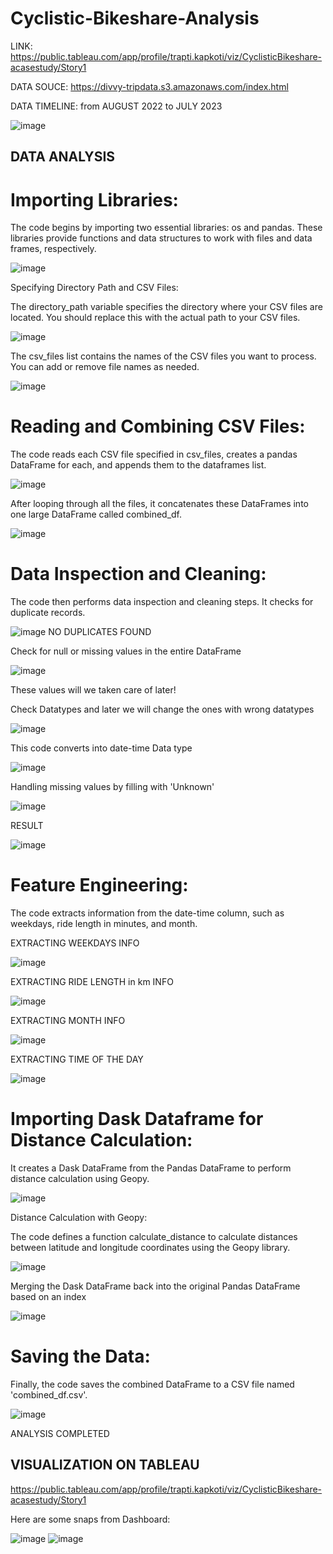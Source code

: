 # Cyclistic-Bikeshare-Analysis
LINK: https://public.tableau.com/app/profile/trapti.kapkoti/viz/CyclisticBikeshare-acasestudy/Story1

DATA SOUCE: https://divvy-tripdata.s3.amazonaws.com/index.html

DATA TIMELINE: from AUGUST 2022 to JULY 2023

![image](https://github.com/trapti099/Cyclistic-Bikeshare-Analysis/assets/63699608/7296b11a-a1ec-4676-ae8c-b9d511e401a9)

## **DATA ANALYSIS**

# Importing Libraries:

The code begins by importing two essential libraries: os and pandas. These libraries provide functions and data structures to work with files and data frames, respectively.

![image](https://github.com/trapti099/Cyclistic-Bikeshare-Analysis/assets/63699608/7c003b0e-1e58-4af9-aec0-6fb1a9624ba7)


Specifying Directory Path and CSV Files:

The directory_path variable specifies the directory where your CSV files are located. You should replace this with the actual path to your CSV files.

![image](https://github.com/trapti099/Cyclistic-Bikeshare-Analysis/assets/63699608/b6d2d181-2032-4850-b5a8-e6c40bb18390)

The csv_files list contains the names of the CSV files you want to process. You can add or remove file names as needed.

![image](https://github.com/trapti099/Cyclistic-Bikeshare-Analysis/assets/63699608/0c8b5eea-5fb7-46ef-b1e2-7f10983b4324)

# Reading and Combining CSV Files:

The code reads each CSV file specified in csv_files, creates a pandas DataFrame for each, and appends them to the dataframes list.

![image](https://github.com/trapti099/Cyclistic-Bikeshare-Analysis/assets/63699608/90ec4dbb-9667-4939-96fe-88bc86d15743)

After looping through all the files, it concatenates these DataFrames into one large DataFrame called combined_df.

![image](https://github.com/trapti099/Cyclistic-Bikeshare-Analysis/assets/63699608/26756a62-6fa3-453a-896b-e0135ce3e89c)

# Data Inspection and Cleaning:

The code then performs data inspection and cleaning steps. It checks for duplicate records.

![image](https://github.com/trapti099/Cyclistic-Bikeshare-Analysis/assets/63699608/476b23fa-0e17-4b0b-aee2-9ee12d795f49)
NO DUPLICATES FOUND


Check for null or missing values in the entire DataFrame

![image](https://github.com/trapti099/Cyclistic-Bikeshare-Analysis/assets/63699608/916b1171-0c22-4c40-9a79-26d9778ae345)

These values will we taken care of later!

Check Datatypes and later we will change the ones with wrong datatypes

![image](https://github.com/trapti099/Cyclistic-Bikeshare-Analysis/assets/63699608/aa76727d-d35f-430f-9e82-6caa424aa704)

This code converts into date-time Data type

![image](https://github.com/trapti099/Cyclistic-Bikeshare-Analysis/assets/63699608/14a06612-0763-4b51-87c0-76886850732e)

Handling missing values by filling with 'Unknown'

![image](https://github.com/trapti099/Cyclistic-Bikeshare-Analysis/assets/63699608/f948587f-63dc-45fb-b431-4f8ff87e15a1)

RESULT

![image](https://github.com/trapti099/Cyclistic-Bikeshare-Analysis/assets/63699608/9c13c93b-aa0a-4cd0-8e6e-6414b66bb0de)

# Feature Engineering:

The code extracts information from the date-time column, such as weekdays, ride length in minutes, and month.

EXTRACTING WEEKDAYS INFO

![image](https://github.com/trapti099/Cyclistic-Bikeshare-Analysis/assets/63699608/bb28fac9-d644-4843-8d37-9a778a2b0814)

EXTRACTING RIDE LENGTH in km INFO 

![image](https://github.com/trapti099/Cyclistic-Bikeshare-Analysis/assets/63699608/9b4f1b00-0479-492e-8630-274755e58450)

EXTRACTING MONTH INFO

![image](https://github.com/trapti099/Cyclistic-Bikeshare-Analysis/assets/63699608/b7902dc3-26dc-4d7f-a554-d1a1f1506461)

EXTRACTING TIME OF THE DAY

![image](https://github.com/trapti099/Cyclistic-Bikeshare-Analysis/assets/63699608/b817950b-d9ce-4b00-8050-ffd1a21611a1)

# Importing Dask Dataframe for Distance Calculation:

It creates a Dask DataFrame from the Pandas DataFrame to perform distance calculation using Geopy.

![image](https://github.com/trapti099/Cyclistic-Bikeshare-Analysis/assets/63699608/1bc977cc-34c3-4abc-8db7-404f53c6c1e4)

Distance Calculation with Geopy:

The code defines a function calculate_distance to calculate distances between latitude and longitude coordinates using the Geopy library. 

![image](https://github.com/trapti099/Cyclistic-Bikeshare-Analysis/assets/63699608/3be89885-deb8-4f80-b973-b67028fd47c3)

Merging the Dask DataFrame back into the original Pandas DataFrame based on an index

![image](https://github.com/trapti099/Cyclistic-Bikeshare-Analysis/assets/63699608/91f3c47c-eeb9-4248-bde4-6a599fc7cbb9)

# Saving the Data:

Finally, the code saves the combined DataFrame to a CSV file named 'combined_df.csv'.

![image](https://github.com/trapti099/Cyclistic-Bikeshare-Analysis/assets/63699608/1946538c-2949-4510-a743-223dd5f3f663)

ANALYSIS COMPLETED 

## **VISUALIZATION ON TABLEAU**
https://public.tableau.com/app/profile/trapti.kapkoti/viz/CyclisticBikeshare-acasestudy/Story1

Here are some snaps from Dashboard:

![image](https://github.com/trapti099/Cyclistic-Bikeshare-Analysis/assets/63699608/61aaeb1f-1424-495a-bebf-d59d2f8a9b51)
![image](https://github.com/trapti099/Cyclistic-Bikeshare-Analysis/assets/63699608/60bef6b0-3e36-4dce-af2f-f98ea85fa987)



















